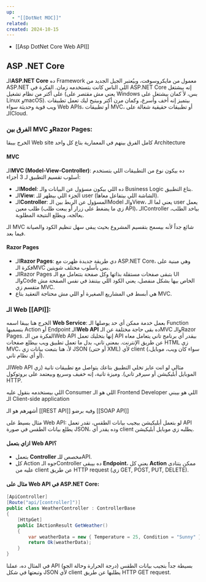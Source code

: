 ```yaml
---
up:
  - "[[DotNet MOC]]"
related: 
created: 2024-10-15
---
```

- [[Asp DotNet Core Web API]]
## ASP .NET Core
الـ**ASP.NET Core** ده Framework معمول من مايكروسوفت، وبيُعتبر الجيل الجديد من ASP.NET اللي الناس كانت بتستخدمه زمان. 
الفكرة في ASP.NET Core إنه بيشتغل على أكتر من نظام تشغيل (يعني مش مقتصر على Windows بس، لأ كمان بيشتغل على Linux وmacOS). 
بيتميز إنه أخف وأسرع، وكمان مرن أكتر وبيتيح ليك تعمل تطبيقات ويب قوية وحديثة سواء Web APIs، أو تطبيقات MVC، أو تطبيقات حقيقية شغالة على الـCloud.

### الفرق بين MVC وRazor Pages:
الخرج بيبقا Web site كامل
الفرق بينهم في المعمارية بتاع كل واحد Architecture 
#### MVC
الـ**MVC (Model-View-Controller)**: ده بيكون نوع من التطبيقات اللي بتستخدم أسلوب تقسيم التطبيق لـ 3 أجزاء:
  - الـ**Model**: ده اللي بيكون مسؤول عن البيانات والـ Business Logic بتاع التطبيق.
  - الـ**View**: الجزء اللي بيظهر للـ user (الشاشة اللي بيتفاعل معاها).
  - الـ**Controller**: المسؤول عن الربط بين الـModel والـView، يعني لما الـ user يعمل طلب معين (زي ما يضغط على زرار أو يبعت طلب API)، الـController بياخد الطلب، يعالجه، ويطلع النتيجة المطلوبة.

  الـ MVC شائع جداً لأنه بيسمح بتقسيم المشروع بحيث يبقى سهل تنظيم الكود والصيانة فيما بعد.
#### Razor Pages
- الـ**Razor Pages**: دي طريقة جديدة ظهرت مع ASP.NET Core، وهي مبنية على فكرة الـMVC بس بأسلوب مختلف شويتين.
- الـRazor Pages بتبقى صفحات مستقلة بذاتها وكل صفحة بتتعامل مع الـ UI والـCode الخاص بيها بشكل منفصل، يعني الكود اللي بيتنفذ في نفس الصفحة مش متقسم زي MVC. 
- هي أبسط في المشاريع الصغيرة أو اللي مش محتاجة التعقيد بتاع MVC.

### الـ Web [[API]]:
الخرج هنا بيبقا اسمه **Web Service**: بعمل خدمة ممكن أي حد يوصلها
الـ Function بنسميها Action أو Endpoint
الـ**Web API** ده بقى حاجة مختلفة عن الـMVC والـRazor Pages. 
الفكرة من الـWeb API إنها بتخليك تعمل API بيقدر أي برنامج تاني يتعامل معاه عن طريق الإنترنت. 
بمعنى تاني، بدل ما تعمل تطبيق ويب بيطلع صفحات HTML زي MVC، لأ، هنا بتبعت بيانات زي JSON (أو حتى XML) لأي client (سواء كان ويب، موبايل، أو أي نظام تاني).

الـWeb API مثالي لو انت عايز تخلي التطبيق بتاعك يتواصل مع تطبيقات تانية (زي الموبايل أبليكيشن أو سيرفر تاني). 
وميزة تانية، إنه خفيف وسريع وبيعتمد على بروتوكول HTTP.

اللي بيستخدمه بنقول عليه Consumer اللي هو الـ Frontend Developer اللي هو بيبني الـ Client-side application

أشهرهم هو الـ [[REST API]] وفيه برضو [[SOAP API]]

مثال بسيط على Web API:
لو بتعمل أبليكيشن بيجيب بيانات الطقس، تقدر تعمل API يطلع بيانات الطقس في صورة JSON، وده يقدر أي client يطلبه زي موبايل أبليكيشن.

#### ازاي بتعمل Web API؟

- بتعمل **Controller** مخصص للـAPI.
- كل Action جوه الـController ده بيبقى **Endpoint**، يعني كل **Action** ممكن يتنادى عليه من client عن طريق HTTP request (زي GET, POST, PUT, DELETE).

#### مثال على Web API في ASP.NET Core:
```csharp
[ApiController]
[Route("api/[controller]")]
public class WeatherController : ControllerBase
{
    [HttpGet]
    public IActionResult GetWeather()
    {
        var weatherData = new { Temperature = 25, Condition = "Sunny" };
        return Ok(weatherData);
    }
}
```
في المثال ده، عملنا API بسيطة جداً بتجيب بيانات الطقس (درجة الحرارة وحالة الجو) وتبعتها في شكل JSON لأي client يطلبها عن طريق HTTP GET request.
